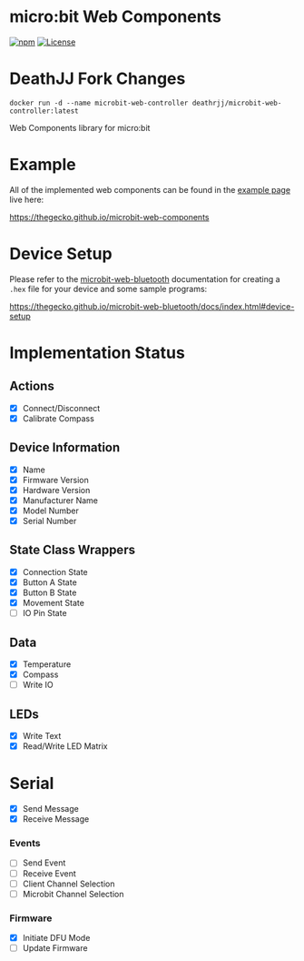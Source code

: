 # micro:bit Web Components

[![npm](https://img.shields.io/npm/dm/microbit-web-components.svg)](https://www.npmjs.com/package/microbit-web-components)
[![License](https://img.shields.io/badge/License-MIT-blue.svg)](https://spdx.org/licenses/MIT.html)

# DeathJJ Fork Changes

`docker run -d --name microbit-web-controller deathrjj/microbit-web-controller:latest`


Web Components library for micro:bit

# Example

All of the implemented web components can be found in the [example page](https://github.com/thegecko/microbit-web-components/blob/master/examples/index.html) live here:

https://thegecko.github.io/microbit-web-components

# Device Setup

Please refer to the [microbit-web-bluetooth](https://github.com/thegecko/microbit-web-bluetooth) documentation for creating a `.hex` file for your device and some sample programs:

https://thegecko.github.io/microbit-web-bluetooth/docs/index.html#device-setup

# Implementation Status

## Actions
- [x] Connect/Disconnect
- [x] Calibrate Compass

## Device Information
- [x] Name
- [x] Firmware Version
- [x] Hardware Version
- [x] Manufacturer Name
- [x] Model Number
- [x] Serial Number

## State Class Wrappers
- [x] Connection State
- [x] Button A State
- [x] Button B State
- [x] Movement State
- [ ] IO Pin State

## Data
- [x] Temperature
- [x] Compass
- [ ] Write IO

## LEDs
- [x] Write Text
- [x] Read/Write LED Matrix

# Serial
- [x] Send Message
- [x] Receive Message

### Events
- [ ] Send Event
- [ ] Receive Event
- [ ] Client Channel Selection
- [ ] Microbit Channel Selection

### Firmware
- [x] Initiate DFU Mode
- [ ] Update Firmware
